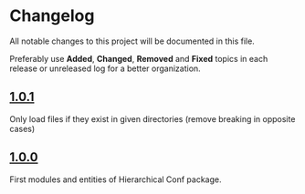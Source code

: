 # Changelog
All notable changes to this project will be documented in this file.

Preferably use **Added**, **Changed**, **Removed** and **Fixed** topics in each release or unreleased log for a better organization.

## [1.0.1](https://github.com/quintoandar/hierarchical-conf/releases/tag/1.0.1)
Only load files if they exist in given directories (remove breaking in opposite cases)

## [1.0.0](https://github.com/quintoandar/hierarchical-conf/releases/tag/1.0.0)
First modules and entities of Hierarchical Conf package.
